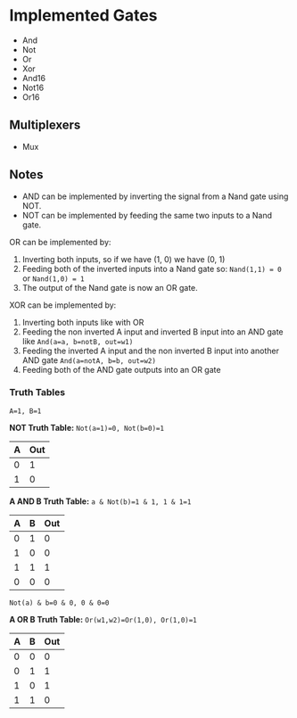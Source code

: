 # Implemented Gates
- And
- Not
- Or
- Xor
- And16
- Not16
- Or16

## Multiplexers
- Mux

## Notes
- AND can be implemented by inverting the signal from a Nand gate using NOT.
- NOT can be implemented by feeding the same two inputs to a Nand gate.

OR can be implemented by:
1. Inverting both inputs, so if we have (1, 0) we have (0, 1)
2. Feeding both of the inverted inputs into a Nand gate so:
   `Nand(1,1) = 0` or `Nand(1,0) = 1`
3. The output of the Nand gate is now an OR gate.   

XOR can be implemented by:
1. Inverting both inputs like with OR
2. Feeding the non inverted A input and inverted B input into an AND gate like
   `And(a=a, b=notB, out=w1)`
3. Feeding the inverted A input and the non inverted B input into another AND gate
   `And(a=notA, b=b, out=w2)`
4. Feeding both of the AND gate outputs into an OR gate

### Truth Tables
`A=1, B=1`

**NOT Truth Table:**
`Not(a=1)=0, Not(b=0)=1`

| A | Out |
|---|-----|
| 0 |   1 |
| 1 |   0 |


**A AND B Truth Table:**
`a & Not(b)=1 & 1, 1 & 1=1`

| A | B | Out |
|---|---|-----|
| 0 | 1 |   0 |
| 1 | 0 |   0 |
| 1 | 1 |   1 |
| 0 | 0 |   0 |

`Not(a) & b=0 & 0, 0 & 0=0`

**A OR B Truth Table:**
`Or(w1,w2)=Or(1,0), Or(1,0)=1`

| A | B | Out |
|---|---|-----|
| 0 | 0 |   0 |
| 0 | 1 |   1 |
| 1 | 0 |   1 |
| 1 | 1 |   0 |